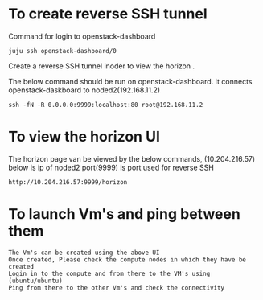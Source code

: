 # To create reverse SSH tunnel

Command for login to openstack-dashboard

```
juju ssh openstack-dashboard/0 
```

Create a reverse SSH tunnel inoder to view the horizon .

The  below command should be run on openstack-dashboard.
It connects openstack-daskboard to noded2(192.168.11.2)


```
ssh -fN -R 0.0.0.0:9999:localhost:80 root@192.168.11.2
```

# To view the horizon UI

The horizon page van be viewed by the below commands, (10.204.216.57) below is ip of noded2 port(9999) is port used for reverse SSH

```
http://10.204.216.57:9999/horizon
```

# To launch Vm's and ping between them

```
The Vm's can be created using the above UI
Once created, Please check the compute nodes in which they have be created
Login in to the compute and from there to the VM's using (ubuntu/ubuntu)
Ping from there to the other Vm's and check the connectivity
```
